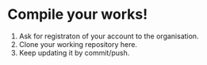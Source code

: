 # Compile your works!

1. Ask for registraton of your account to the organisation.
2. Clone your working repository here.
3. Keep updating it by commit/push.


